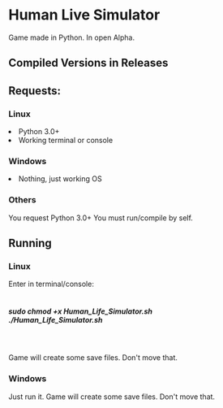 # Human Live Simulator
 Game made in Python. In open Alpha.
<h2> Compiled Versions in Releases </h2>
<h2> Requests: </h2>
<h3>Linux</h3>
<li>Python 3.0+</li>
<li>Working terminal or console</li>
<h3>Windows</h3>
<li>Nothing, just working OS</li>
<h3>Others</h3>
You request Python 3.0+
You must run/compile by self.
<h2>Running</h2>
<h3>Linux</h3>
Enter in terminal/console: <br></br>
<h5>sudo chmod +x Human_Life_Simulator.sh <br>
./Human_Life_Simulator.sh </h5><br></br>
Game will create some save files. Don't move that.
<h3>Windows</h3>
Just run it. Game will create some save files. Don't move that.
